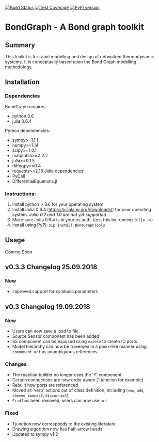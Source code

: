 [![Build Status](https://travis-ci.org/peter-cudmore/BondGraph.svg?branch=master)](https://travis-ci.org/peter-cudmore/BondGraph)
[![Test Coverage](https://api.codeclimate.com/v1/badges/727c4f858ad693439f3f/test_coverage)](https://codeclimate.com/github/peter-cudmore/BondGraph/test_coverage)
[![PyPI version](https://badge.fury.io/py/BondGraphTools.svg)](https://badge.fury.io/py/BondGraphTools)
# BondGraph - A Bond graph toolkit
## Summary

This toolkit is for rapid modelling and design of networked thermodynamic systems.
It is conceptually based upon the Bond Graph modelling methodology.

## Installation

### Dependencies

BondGraph requires:
- python 3.6
- julia 0.6.4

Python dependencies:
- sympy>=1.1.1
- numpy>=1.14
- scipy>=1.0.1
- matplotlib>=2.2.2
- julia>=0.1.5
- diffeqpy>=0.4
- requests>=2.19
Julia dependencies:
 - PyCall
 - DifferentialEquations.jl

### Instructions:
1. Install python > 3.6 for your operating system.
2. Install Julia 0.6.4 (https://julialang.org/downloads/) for your operating
 system. _Julia 0.7 and 1.0 are not yet supported_
3. Make sure Julia 0.6.4 is in your os path. (test this by running `julia -v`)
4. Install using PyPI; `pip install BondGraphTools`

## Usage

Coming Soon

## v0.3.3 Changelog 25.09.2018

### New

- Improved support for symbolic parameters

## v0.3 Changelog 19.09.2018

### New

- Users can now save a load to file.
- Source Sensor component has been added
- SS component can be exposed using `expose` to create IO ports.
- Model hierarchy can now be traversed in a posix-like manner using
`component.uri` as unambiguous references

### Changes
- The reaction builder no longer uses the 'Y' component
- Certain connections are now order aware (1 junction for example)
- Rebuilt how ports are referenced
- Moved all 'verb' actions out of class definition; including (`new`, `add`,
`remove`, `connect`, `disconnect`)
- `Find` has been removed; users can now use `uri`

### Fixed
- 1 junction now corresponds to the existing literature
- Drawing algorithm now has half-arrow heads
- Updated to sympy v1.2
